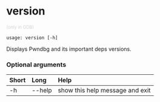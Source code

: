 <!-- THIS PART OF THIS FILE IS AUTOGENERATED. DO NOT MODIFY IT. See scripts/generate-docs.sh -->
# version
<small style="color: lightgray;">(only in GDB)</small>

```text
usage: version [-h]

```

Displays Pwndbg and its important deps versions.
### Optional arguments

|Short|Long|Help|
| :--- | :--- | :--- |
|-h|--help|show this help message and exit|

<!-- END OF AUTOGENERATED PART. Do not modify this line or the line below, they mark the end of the auto-generated part of the file. If you want to extend the documentation in a way which cannot easily be done by adding to the command help description, write below the following line. -->
<!-- ------------\>8---- ----\>8---- ----\>8------------ -->
